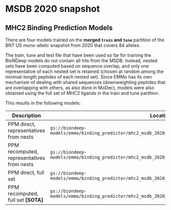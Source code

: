 # MSDB 2020 snapshot

## MHC2 Binding Prediction Models

There are four models trained on the **merged `train` and `tune`** partition of the BNT US
mono-allelic snapshot from 2020 that covers 84 alleles.

The train, tune and test file that have been used so far for training the BioNDeep models do not
contain all hits from the MSDB. Instead, nested sets have been computed based on sequence overlap,
and only one representative of each nested set is retained (chosen at random among the
minimal-length peptides of each nested set). Since EMMo has its own mechanism of dealing with shared
sequences (downweighting peptides that are overlapping with others, as also done in MoDec), models
were also obtained using the full set of MHC2 ligands in the train and tune partition.

This results in the following models:

| Description                                | Location                                                                                              |
| ------------------------------------------ | ----------------------------------------------------------------------------------------------------- |
| PPM direct, representatives from nests     | `gs://biondeep-models/emmo/binding_predictor/mhc2_msdb_2020_nests_train_tune_ppm_direct_20230522`     |
| PPM recomputed, representatives from nests | `gs://biondeep-models/emmo/binding_predictor/mhc2_msdb_2020_nests_train_tune_ppm_recomputed_20230522` |
| PPM direct, full set                       | `gs://biondeep-models/emmo/binding_predictor/mhc2_msdb_2020_full_train_tune_ppm_direct_20230718`      |
| PPM recomputed, full set **[SOTA]**        | `gs://biondeep-models/emmo/binding_predictor/mhc2_msdb_2020_full_train_tune_ppm_recomputed_20230718`  |
